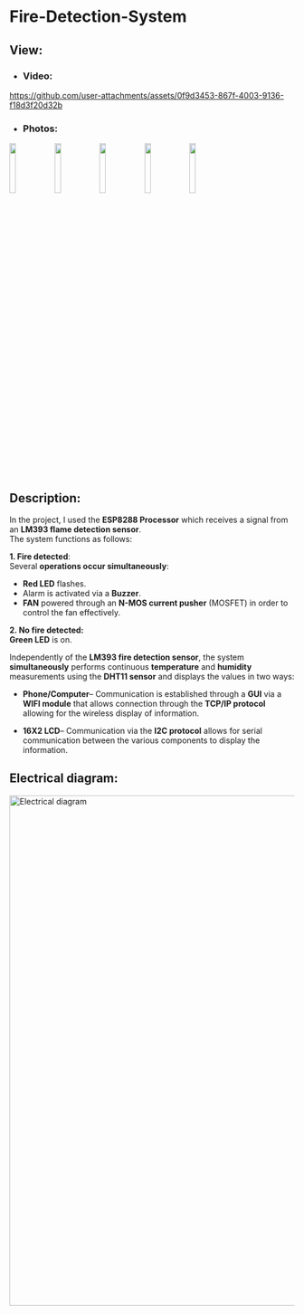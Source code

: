 # Fire-Detection-System
## View:
- ### Video:
https://github.com/user-attachments/assets/0f9d3453-867f-4003-9136-f18d3f20d32b

- ### Photos:
<img src="https://github.com/user-attachments/assets/6488e4da-5b37-48d6-8eae-b4324ced96be" width="15%"></img> 
<img src="https://github.com/user-attachments/assets/c5e0d2e0-fb81-4a64-8487-79a001bb3218" width="15%"></img> 
<img src="https://github.com/user-attachments/assets/a5b16994-3098-41de-a762-2e83be8e2247" width="15%"></img> 
<img src="https://github.com/user-attachments/assets/45ecedb3-f161-4676-9b5b-75babf77064a" width="15%"></img>
<img src="https://github.com/user-attachments/assets/7e94e1fc-8e90-4af9-aafb-625ea394c0aa" width="15%"></img> 

## Description:
In the project, I used the **ESP8288 Processor** which receives a signal from an **LM393 flame detection sensor**. 
<br>
The system functions as follows:

**1. Fire detected**:
<br>
Several **operations occur simultaneously**:
 -	**Red LED** flashes.
 -	Alarm is activated via a **Buzzer**.
 -	**FAN** powered through an **N-MOS current pusher** (MOSFET) in order to control the fan effectively.
   
**2. No fire detected:**
<br>
**Green LED** is on.

Independently of the **LM393 fire detection sensor**, the system **simultaneously** performs continuous **temperature** and **humidity** measurements using the **DHT11 sensor** and displays the values in two ways:

 - **Phone/Computer**– Communication is established through a **GUI** via a **WIFI module** that allows connection through the **TCP/IP protocol** allowing for the wireless display of information.

 - **16X2 LCD**– Communication via the **I2C protocol** allows for  serial communication between the various components to display the information.


## Electrical diagram:
<img width="902" alt="Electrical diagram" src="https://github.com/user-attachments/assets/1880fa60-6480-4ad0-aa2c-f4179d125edc">
